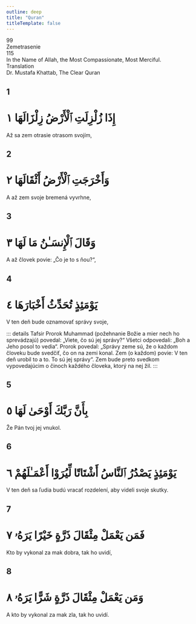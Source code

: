 ```yaml
---
outline: deep
title: "Quran"
titleTemplate: false
---
```


<!--CHAPTER INTRO-->
<div class="chapter-title-wrapper">
<div class="chapter-title">99</div>
<div class="chapter-title-slovak">Zemetrasenie</div>
<div class="chapter-opening">115</div>
<div class="chapter-opening-slovak">In the Name of Allah, the Most Compassionate, Most Merciful.</div>
</div>

<div class="intro2-wrapper">
<div class="chapter-info-wrapper">
<div class="chapter-info-translation">Translation</div>
<div class="chapter-info-name">Dr. Mustafa Khattab, The Clear Quran</div>
</div>

</div>

## 1

<!-- CHAPTER NUMBERS -->
<Badge type="info" text="99:1" class="badge" />
<div>
<div class="main-verse" >
<!-- ARABIC -->
<h1 class="verse-arabic">إِذَا زُلْزِلَتِ ٱلْأَرْضُ زِلْزَالَهَا ١</h1>
</div>
<!-- ENGLISH -->
<p>Až sa zem otrasie otrasom svojím,</p>
</div>
<div class="break"></div>

## 2

<!-- CHAPTER NUMBERS -->
<Badge type="info" text="99:2" class="badge" />
<div>
<div class="main-verse" >
<!-- ARABIC -->
<h1 class="verse-arabic">وَأَخْرَجَتِ ٱلْأَرْضُ أَثْقَالَهَا ٢</h1>
</div>
<!-- ENGLISH -->
<p>A až zem svoje bremená vyvrhne,</p>
</div>

<div class="break"></div>

## 3

<!-- CHAPTER NUMBERS -->
<Badge type="info" text="99:3" class="badge" />
<div>
<div class="main-verse" >
<!-- ARABIC -->
<h1 class="verse-arabic">وَقَالَ ٱلْإِنسَـٰنُ مَا لَهَا ٣</h1>
</div>
<!-- ENGLISH -->
<p>A až človek povie: „Čo je to s ňou?“,</p>
</div>

<div class="break"></div>

## 4

<!-- CHAPTER NUMBERS -->
<Badge type="info" text="99:4" class="badge" />
<div>
<div class="main-verse" >
<!-- ARABIC -->
<h1 class="verse-arabic">يَوْمَئِذٍ تُحَدِّثُ أَخْبَارَهَا ٤</h1>
</div>
<!-- ENGLISH -->
<p>V ten deň bude oznamovať správy svoje,</p>
</div>
<!-- TAFSIR -->

::: details Tafsir
Prorok Muhammad (požehnanie Božie a mier nech ho sprevádzajú) povedal: „Viete, čo sú jej správy?“ Všetci odpovedali: „Boh a Jeho posol to vedia“. Prorok povedal: „Správy zeme sú, že o každom človeku bude svedčiť, čo on na zemi konal. Zem (o každom) povie: V ten deň urobil to a to. To sú jej správy“. Zem bude preto svedkom vypovedajúcim o činoch každého človeka, ktorý na nej žil.
:::

<div class="break"></div>

## 5

<!-- CHAPTER NUMBERS -->
<Badge type="info" text="99:5" class="badge" />
<div>
<div class="main-verse" >
<!-- ARABIC -->
<h1 class="verse-arabic">بِأَنَّ رَبَّكَ أَوْحَىٰ لَهَا ٥</h1>
</div>
<!-- ENGLISH -->
<p>Že Pán tvoj jej vnukol.</p>
</div>
<div class="break"></div>

## 6

<!-- CHAPTER NUMBERS -->
<Badge type="info" text="99:6" class="badge" />
<div>
<div class="main-verse" >
<!-- ARABIC -->
<h1 class="verse-arabic">يَوْمَئِذٍ يَصْدُرُ ٱلنَّاسُ أَشْتَاتًا لِّيُرَوْا أَعْمَـٰلَهُمْ ٦</h1>
</div>
<!-- ENGLISH -->
<p>V ten deň sa ľudia budú vracať rozdelení, aby videli svoje skutky.</p>
</div>
<div class="break"></div>

## 7

<!-- CHAPTER NUMBERS -->
<Badge type="info" text="99:7" class="badge" />
<div>
<div class="main-verse" >
<!-- ARABIC -->
<h1 class="verse-arabic">فَمَن يَعْمَلْ مِثْقَالَ ذَرَّةٍ خَيْرًا يَرَهُۥ ٧</h1>
</div>
<!-- ENGLISH -->
<p>Kto by vykonal za mak dobra, tak ho uvidí,</p>
</div>
<div class="break"></div>

## 8

<!-- CHAPTER NUMBERS -->
<Badge type="info" text="99:8" class="badge" />
<div>
<div class="main-verse" >
<!-- ARABIC -->
<h1 class="verse-arabic">وَمَن يَعْمَلْ مِثْقَالَ ذَرَّةٍ شَرًّا يَرَهُۥ ٨</h1>
</div>
<!-- ENGLISH -->
<p>A kto by vykonal za mak zla, tak ho uvidí.</p>
</div>
